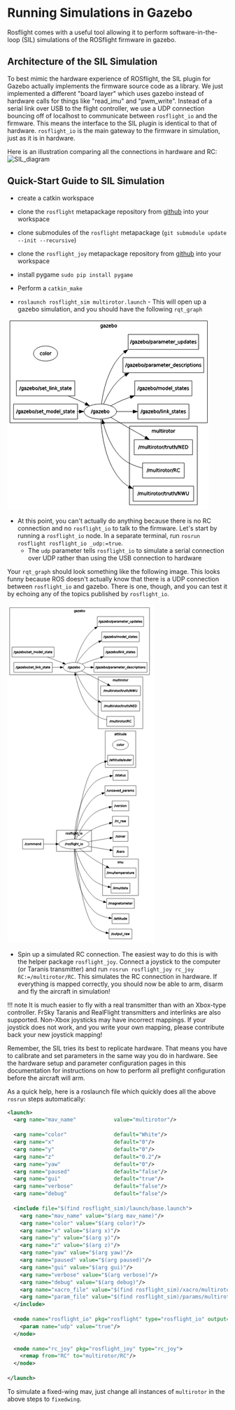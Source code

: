 # Running Simulations in Gazebo

Rosflight comes with a useful tool allowing it to perform software-in-the-loop (SIL) simulations of the ROSflight firmware in gazebo.

## Architecture of the SIL Simulation

To best mimic the hardware experience of ROSflight, the SIL plugin for Gazebo actually implements the firmware source code as a library. We just implemented a different "board layer" which uses gazebo instead of hardware calls for things like "read_imu" and "pwm_write". Instead of a serial link over USB to the flight controller, we use a UDP connection bouncing off of localhost to communicate between `rosflight_io` and the firmware. This means the interface to the SIL plugin is identical to that of hardware. `rosflight_io` is the main gateway to the firmware in simulation, just as it is in hardware.

Here is an illustration comparing all the connections in hardware and RC:
![SIL_diagram](images/sil_diagram.png)


## Quick-Start Guide to SIL Simulation

* create a catkin workspace

* clone the `rosflight` metapackage repository from [github](https://github.com/rosflight/rosflight) into your workspace

* clone submodules of the `rosflight` metapackage (``` git submodule update --init --recursive ```)

* clone the `rosflight_joy` metapackage repository from [github](https://github.com/rosflight/rosflight_joy) into your workspace

* install pygame `sudo pip install pygame`

* Perform a `catkin_make`

* `roslaunch rosflight_sim multirotor.launch` - This will open up a gazebo simulation, and you should have the following `rqt_graph`

![multirotor_launch_rqt_graph](images/rqt_graph_multirotor_launch.png)

* At this point, you can't actually do anything because there is no RC connection and no `rosflight_io` to talk to the firmware. Let's start by running a `rosflight_io` node. In a separate terminal, run `rosrun rosflight rosflight_io _udp:=true`.
    * The `udp` parameter tells `rosflight_io` to simulate a serial connection over UDP rather than using the USB connection to hardware

Your `rqt_graph` should look something like the following image. This looks funny because ROS doesn't actually know that there is a UDP connection between `rosflight_io` and gazebo. There is one, though, and you can test it by echoing any of the topics published by `rosflight_io`.

![rqt_graph_multirotor_launch_with_rosflight_io](images/rqt_graph_multirotor_launch_with_rosflight_io.png)



* Spin up a simulated RC connection. The easiest way to do this is with the helper package `rosflight_joy`. Connect a joystick to the computer (or Taranis transmitter) and run `rosrun rosflight_joy rc_joy RC:=/multirotor/RC`. This simulates the RC connection in hardware. If everything is mapped correctly, you should now be able to arm, disarm and fly the aircraft in simulation!

!!! note
    It is much easier to fly with a real transmitter than with an Xbox-type controller. FrSky Taranis and RealFlight transmitters and interlinks are also supported. Non-Xbox joysticks may have incorrect mappings. If your joystick does not work, and you write your own mapping, please contribute back your new joystick mapping!

Remember, the SIL tries its best to replicate hardware. That means you have to calibrate and set parameters in the same way you do in hardware. See the hardware setup and parameter configuration pages in this documentation for instructions on how to perform all preflight configuration before the aircraft will arm.

As a quick help, here is a roslaunch file which quickly does all the above `rosrun` steps automatically:

``` xml
<launch>
  <arg name="mav_name"            value="multirotor"/>

  <arg name="color"               default="White"/>
  <arg name="x"                   default="0"/>
  <arg name="y"                   default="0"/>
  <arg name="z"                   default="0.2"/>
  <arg name="yaw"                 default="0"/>
  <arg name="paused"              default="false"/>
  <arg name="gui"                 default="true"/>
  <arg name="verbose"             default="false"/>
  <arg name="debug"               default="false"/>

  <include file="$(find rosflight_sim)/launch/base.launch">
    <arg name="mav_name" value="$(arg mav_name)"/>
    <arg name="color" value="$(arg color)"/>
    <arg name="x" value="$(arg x)"/>
    <arg name="y" value="$(arg y)"/>
    <arg name="z" value="$(arg z)"/>
    <arg name="yaw" value="$(arg yaw)"/>
    <arg name="paused" value="$(arg paused)"/>
    <arg name="gui" value="$(arg gui)"/>
    <arg name="verbose" value="$(arg verbose)"/>
    <arg name="debug" value="$(arg debug)"/>
    <arg name="xacro_file" value="$(find rosflight_sim)/xacro/multirotor.urdf.xacro"/>
    <arg name="param_file" value="$(find rosflight_sim)/params/multirotor.yaml"/>
  </include>

  <node name="rosflight_io" pkg="rosflight" type="rosflight_io" output="screen">
    <param name="udp" value="true"/>
  </node>

  <node name="rc_joy" pkg="rosflight_joy" type="rc_joy">
    <remap from="RC" to="multirotor/RC"/>
  </node>

</launch>
```

To simulate a fixed-wing mav, just change all instances of `multirotor` in the above steps to `fixedwing`.
